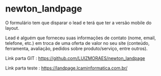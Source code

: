 # newton_landpage
O formulário tem que disparar o lead e terá que ter a versão mobile do layout.

Lead é alguém que forneceu suas informações de contato (nome, email, telefone, etc.) em troca de uma oferta de valor no seu site (conteúdo, ferramenta, avaliação, pedidos sobre produto/serviço, entre outros).

Link parta GIT : https://github.com/LUIZMORAES/newton_landpage

Link parta teste : https://landpage.lcaminformatica.com.br/

